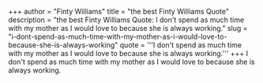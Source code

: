+++
author = "Finty Williams"
title = "the best Finty Williams Quote"
description = "the best Finty Williams Quote: I don't spend as much time with my mother as I would love to because she is always working."
slug = "i-dont-spend-as-much-time-with-my-mother-as-i-would-love-to-because-she-is-always-working"
quote = '''I don't spend as much time with my mother as I would love to because she is always working.'''
+++
I don't spend as much time with my mother as I would love to because she is always working.
